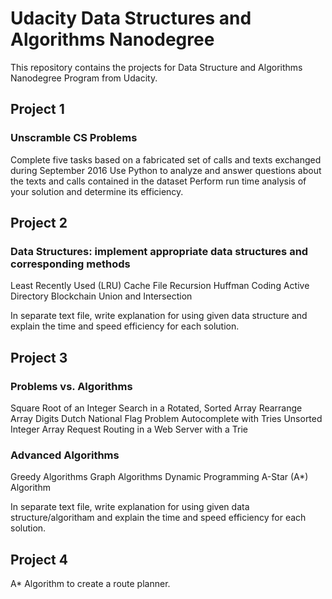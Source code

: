# Udacity Data Structures and Algorithms Nanodegree

This repository contains the projects for  Data Structure and Algorithms Nanodegree Program from Udacity.

## Project 1

### Unscramble CS Problems
Complete five tasks based on a fabricated set of calls and texts exchanged during September 2016
Use Python to analyze and answer questions about the texts and calls contained in the dataset
Perform run time analysis of your solution and determine its efficiency.

## Project 2

### Data Structures: implement appropriate data structures and corresponding methods

Least Recently Used (LRU) Cache
File Recursion
Huffman Coding
Active Directory
Blockchain
Union and Intersection

In separate text file, write explanation for using given data structure and explain the time and speed efficiency for each solution.


## Project 3

### Problems vs. Algorithms

Square Root of an Integer
Search in a Rotated, Sorted Array
Rearrange Array Digits
Dutch National Flag Problem
Autocomplete with Tries
Unsorted Integer Array
Request Routing in a Web Server with a Trie

### Advanced Algorithms

Greedy Algorithms
Graph Algorithms
Dynamic Programming
A-Star (A*) Algorithm

In separate text file, write explanation for using given data structure/algoritham and explain the time and speed efficiency for each solution.


## Project 4
A* Algorithm to create a route planner.